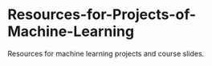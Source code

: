 # Resources-for-Projects-of-Machine-Learning

Resources for machine learning projects and course slides.
